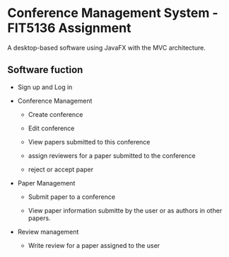 
# Conference Management System - FIT5136 Assignment

  

A desktop-based software using JavaFX with the MVC architecture.

  

## Software fuction <br>

- Sign up and Log in

  

- Conference Management

	+ Create conference

	+ Edit conference

	+ View papers submitted to this conference

	+ assign reviewers for a paper submitted to the conference

	+ reject or accept paper

  

- Paper Management

	+ Submit paper to a conference

	+ View paper information submitte by the user or as authors in other papers.

  

- Review management

	+ Write review for a paper assigned to the user
